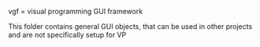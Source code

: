 vgf = visual programming GUI framework

This folder contains general GUI objects, that can be used in other projects
and are not specifically setup for VP